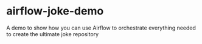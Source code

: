 # airflow-joke-demo
A demo to show how you can use Airflow to orchestrate everything needed to create the ultimate joke repository
